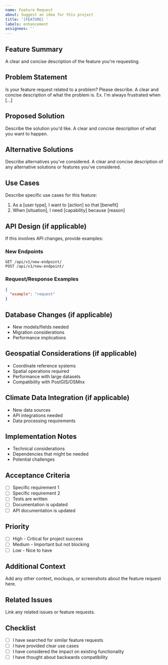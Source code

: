 ```yaml
---
name: Feature Request
about: Suggest an idea for this project
title: '[FEATURE] '
labels: enhancement
assignees: ''
---
```


## Feature Summary
A clear and concise description of the feature you're requesting.

## Problem Statement
Is your feature request related to a problem? Please describe.
A clear and concise description of what the problem is. Ex. I'm always frustrated when [...]

## Proposed Solution
Describe the solution you'd like.
A clear and concise description of what you want to happen.

## Alternative Solutions
Describe alternatives you've considered.
A clear and concise description of any alternative solutions or features you've considered.

## Use Cases
Describe specific use cases for this feature:
1. As a [user type], I want to [action] so that [benefit]
2. When [situation], I need [capability] because [reason]

## API Design (if applicable)
If this involves API changes, provide examples:

### New Endpoints
```
GET /api/v1/new-endpoint/
POST /api/v1/new-endpoint/
```

### Request/Response Examples
```json
{
  "example": "request"
}
```

## Database Changes (if applicable)
- New models/fields needed
- Migration considerations
- Performance implications

## Geospatial Considerations (if applicable)
- Coordinate reference systems
- Spatial operations required
- Performance with large datasets
- Compatibility with PostGIS/OSMnx

## Climate Data Integration (if applicable)
- New data sources
- API integrations needed
- Data processing requirements

## Implementation Notes
- Technical considerations
- Dependencies that might be needed
- Potential challenges

## Acceptance Criteria
- [ ] Specific requirement 1
- [ ] Specific requirement 2
- [ ] Tests are written
- [ ] Documentation is updated
- [ ] API documentation is updated

## Priority
- [ ] High - Critical for project success
- [ ] Medium - Important but not blocking
- [ ] Low - Nice to have

## Additional Context
Add any other context, mockups, or screenshots about the feature request here.

## Related Issues
Link any related issues or feature requests.

## Checklist
- [ ] I have searched for similar feature requests
- [ ] I have provided clear use cases
- [ ] I have considered the impact on existing functionality
- [ ] I have thought about backwards compatibility
